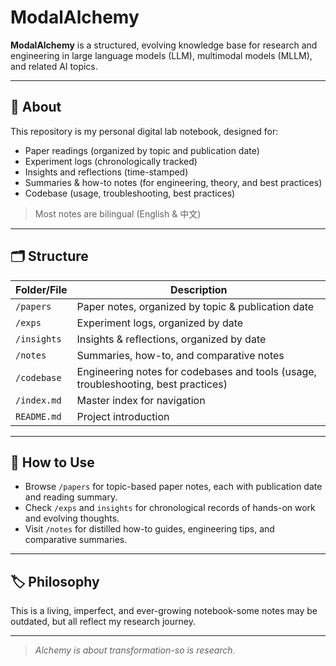 # ModalAlchemy

**ModalAlchemy** is a structured, evolving knowledge base for research and engineering in large language models (LLM), multimodal models (MLLM), and related AI topics.

---

## 🧠 About

This repository is my personal digital lab notebook, designed for:

- Paper readings (organized by topic and publication date)
- Experiment logs (chronologically tracked)
- Insights and reflections (time-stamped)
- Summaries & how-to notes (for engineering, theory, and best practices)
- Codebase (usage, troubleshooting, best practices)

> Most notes are bilingual (English & 中文)

---

## 🗂️ Structure

| Folder/File | Description                                                                        |
| ----------- | ---------------------------------------------------------------------------------- |
| `/papers`   | Paper notes, organized by topic & publication date                                 |
| `/exps`     | Experiment logs, organized by date                                                 |
| `/insights` | Insights & reflections, organized by date                                          |
| `/notes`    | Summaries, how-to, and comparative notes                                           |
| `/codebase` | Engineering notes for codebases and tools (usage, troubleshooting, best practices) |
| `/index.md` | Master index for navigation                                                        |
| `README.md` | Project introduction                                                               |

---

## 📖 How to Use

- Browse `/papers` for topic-based paper notes, each with publication date and reading summary.
- Check `/exps` and `insights` for chronological records of hands-on work and evolving thoughts.
- Visit `/notes` for distilled how-to guides, engineering tips, and comparative summaries.

---

## 🏷️ Philosophy

This is a living, imperfect, and ever-growing notebook-some notes may be outdated, but all reflect my research journey.

---

> _Alchemy is about transformation-so is research._
